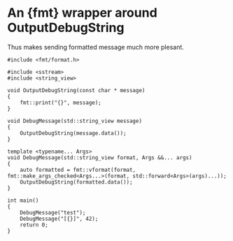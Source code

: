 
# An {fmt} wrapper around OutputDebugString

Thus makes sending formatted message much more plesant.
 
```
#include <fmt/format.h>

#include <sstream>
#include <string_view>

void OutputDebugString(const char * message)
{
    fmt::print("{}", message);
}

void DebugMessage(std::string_view message)
{
    OutputDebugString(message.data());
}

template <typename... Args>
void DebugMessage(std::string_view format, Args &&... args)
{
    auto formatted = fmt::vformat(format, fmt::make_args_checked<Args...>(format, std::forward<Args>(args)...));
    OutputDebugString(formatted.data());
}

int main()
{
    DebugMessage("test");
    DebugMessage("[{}]", 42);
    return 0;
}
```
